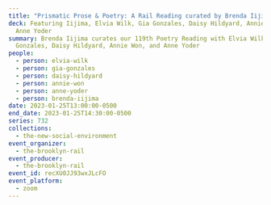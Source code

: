 ```yaml
---
title: "Prismatic Prose & Poetry: A Rail Reading curated by Brenda Iijima"
deck: Featuring Iijima, Elvia Wilk, Gia Gonzales, Daisy Hildyard, Annie Won, and
  Anne Yoder
summary: Brenda Iijima curates our 119th Poetry Reading with Elvia Wilk, Gia
  Gonzales, Daisy Hildyard, Annie Won, and Anne Yoder
people:
  - person: elvia-wilk
  - person: gia-gonzales
  - person: daisy-hildyard
  - person: annie-won
  - person: anne-yoder
  - person: brenda-iijima
date: 2023-01-25T13:00:00-0500
end_date: 2023-01-25T14:30:00-0500
series: 732
collections:
  - the-new-social-environment
event_organizer:
  - the-brooklyn-rail
event_producer:
  - the-brooklyn-rail
event_id: recXU0JJ93wxJLcFO
event_platform:
  - zoom
---
```

